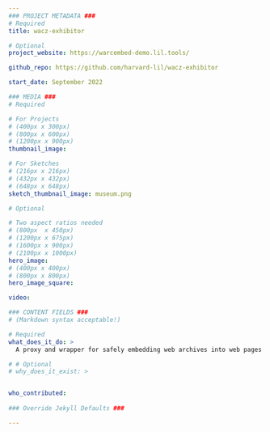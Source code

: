 ```yaml
---
### PROJECT METADATA ###
# Required
title: wacz-exhibitor

# Optional
project_website: https://warcembed-demo.lil.tools/

github_repo: https://github.com/harvard-lil/wacz-exhibitor

start_date: September 2022

### MEDIA ###
# Required

# For Projects
# (400px x 300px)
# (800px x 600px)
# (1200px x 900px)
thumbnail_image:

# For Sketches
# (216px x 216px)
# (432px x 432px)
# (648px x 648px)
sketch_thumbnail_image: museum.png

# Optional

# Two aspect ratios needed
# (800px  x 450px)
# (1200px x 675px)
# (1600px x 900px)
# (2100px x 1000px)
hero_image:
# (400px x 400px)
# (800px x 800px)
hero_image_square:

video:

### CONTENT FIELDS ###
# (Markdown syntax acceptable!)

# Required
what_does_it_do: >
  A proxy and wrapper for safely embedding web archives into web pages

# # Optional
# why_does_it_exist: >


who_contributed:
    
### Override Jekyll Defaults ###

---
```

